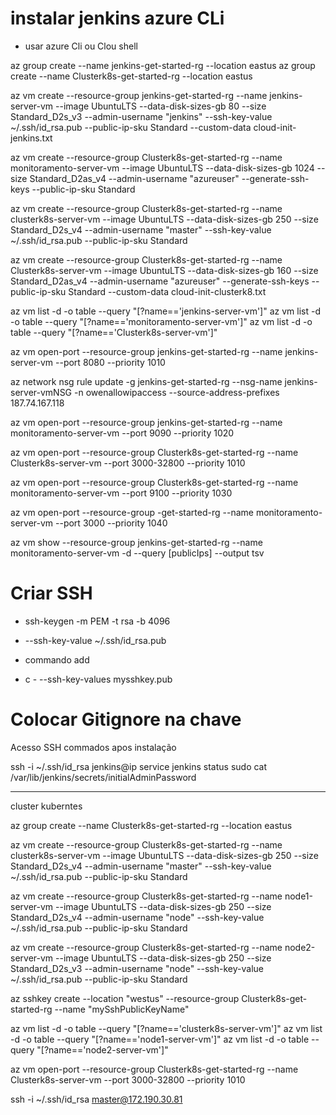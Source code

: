 # instalar jenkins azure CLi

- usar azure Cli ou Clou shell

az group create --name jenkins-get-started-rg --location eastus
az group create --name Clusterk8s-get-started-rg --location eastus


az vm create --resource-group jenkins-get-started-rg --name jenkins-server-vm --image UbuntuLTS --data-disk-sizes-gb 80 --size Standard_D2s_v3 --admin-username "jenkins"  --ssh-key-value ~/.ssh/id_rsa.pub --public-ip-sku Standard --custom-data cloud-init-jenkins.txt 

az vm create --resource-group Clusterk8s-get-started-rg --name monitoramento-server-vm --image UbuntuLTS --data-disk-sizes-gb 1024 --size Standard_D2as_v4 --admin-username "azureuser" --generate-ssh-keys --public-ip-sku Standard 

az vm create --resource-group Clusterk8s-get-started-rg --name clusterk8s-server-vm --image UbuntuLTS --data-disk-sizes-gb 250 --size Standard_D2s_v4 --admin-username "master"  --ssh-key-value ~/.ssh/id_rsa.pub --public-ip-sku Standard

az vm create --resource-group Clusterk8s-get-started-rg --name Clusterk8s-server-vm --image UbuntuLTS --data-disk-sizes-gb 160 --size Standard_D2as_v4 --admin-username "azureuser" --generate-ssh-keys --public-ip-sku Standard --custom-data cloud-init-clusterk8.txt


az vm list -d -o table --query "[?name=='jenkins-server-vm']"
az vm list -d -o table --query "[?name=='monitoramento-server-vm']"
az vm list -d -o table --query "[?name=='Clusterk8s-server-vm']"

az vm open-port --resource-group jenkins-get-started-rg --name jenkins-server-vm --port 8080 --priority 1010

az network nsg rule update -g jenkins-get-started-rg --nsg-name jenkins-server-vmNSG -n owenallowipaccess --source-address-prefixes 187.74.167.118

az vm open-port --resource-group jenkins-get-started-rg --name monitoramento-server-vm --port 9090 --priority 1020

az vm open-port --resource-group Clusterk8s-get-started-rg --name Clusterk8s-server-vm --port 3000-32800 --priority 1010

az vm open-port --resource-group Clusterk8s-get-started-rg --name monitoramento-server-vm --port 9100 --priority 1030

az vm open-port --resource-group -get-started-rg --name monitoramento-server-vm --port 3000 --priority 1040

az vm show --resource-group jenkins-get-started-rg --name monitoramento-server-vm -d --query [publicIps] --output tsv

# Criar SSH
- ssh-keygen -m PEM -t rsa -b 4096
- --ssh-key-value ~/.ssh/id_rsa.pub

- commando add
- c \- --ssh-key-values mysshkey.pub

# Colocar Gitignore na chave

Acesso SSH commados apos instalação

ssh -i ~/.ssh/id_rsa jenkins@ip
service jenkins status
sudo cat /var/lib/jenkins/secrets/initialAdminPassword


---------------------
cluster kuberntes

az group create --name Clusterk8s-get-started-rg --location eastus

az vm create --resource-group Clusterk8s-get-started-rg --name clusterk8s-server-vm --image UbuntuLTS --data-disk-sizes-gb 250 --size Standard_D2s_v4 --admin-username "master"  --ssh-key-value ~/.ssh/id_rsa.pub --public-ip-sku Standard

az vm create --resource-group Clusterk8s-get-started-rg --name node1-server-vm --image UbuntuLTS --data-disk-sizes-gb 250 --size Standard_D2s_v4 --admin-username "node" --ssh-key-value ~/.ssh/id_rsa.pub --public-ip-sku Standard

az vm create --resource-group Clusterk8s-get-started-rg --name node2-server-vm --image UbuntuLTS --data-disk-sizes-gb 250 --size Standard_D2s_v3 --admin-username "node"  --ssh-key-value ~/.ssh/id_rsa.pub --public-ip-sku Standard

az sshkey create --location "westus" --resource-group Clusterk8s-get-started-rg --name "mySshPublicKeyName"


az vm list -d -o table --query "[?name=='clusterk8s-server-vm']"
az vm list -d -o table --query "[?name=='node1-server-vm']"
az vm list -d -o table --query "[?name=='node2-server-vm']"


az vm open-port --resource-group Clusterk8s-get-started-rg --name Clusterk8s-server-vm --port 3000-32800 --priority 1010


ssh -i ~/.ssh/id_rsa master@172.190.30.81

